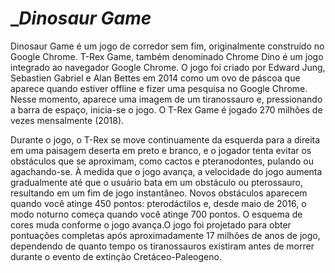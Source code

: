 # ___*Dinosaur Game*__


Dinosaur Game é um jogo de corredor sem fim, originalmente construído no Google Chrome.
T-Rex Game, também denominado Chrome Dino é um jogo integrado ao navegador Google Chrome. O jogo foi criado por Edward Jung, Sebastien Gabriel e Alan Bettes em 2014 como um ovo de páscoa que aparece quando estiver offline e fizer uma pesquisa no Google Chrome. Nesse momento, aparece uma imagem de um tiranossauro e, pressionando a barra de espaço, inicia-se o jogo. O T-Rex Game é jogado 270 milhões de vezes mensalmente (2018).

Durante o jogo, o T-Rex se move continuamente da esquerda para a direita em uma paisagem deserta em preto e branco, e o jogador tenta evitar os obstáculos que se aproximam, como cactos e pteranodontes, pulando ou agachando-se. À medida que o jogo avança, a velocidade do jogo aumenta gradualmente até que o usuário bata em um obstáculo ou pterossauro, resultando em um fim de jogo instantâneo. Novos obstáculos aparecem quando você atinge 450 pontos: pterodáctilos e, desde maio de 2016, o modo noturno começa quando você atinge 700 pontos. O esquema de cores muda conforme o jogo avança.O jogo foi projetado para obter pontuações completas após aproximadamente 17 milhões de anos de jogo, dependendo de quanto tempo os tiranossauros existiram antes de morrer durante o evento de extinção Cretáceo-Paleogeno. 